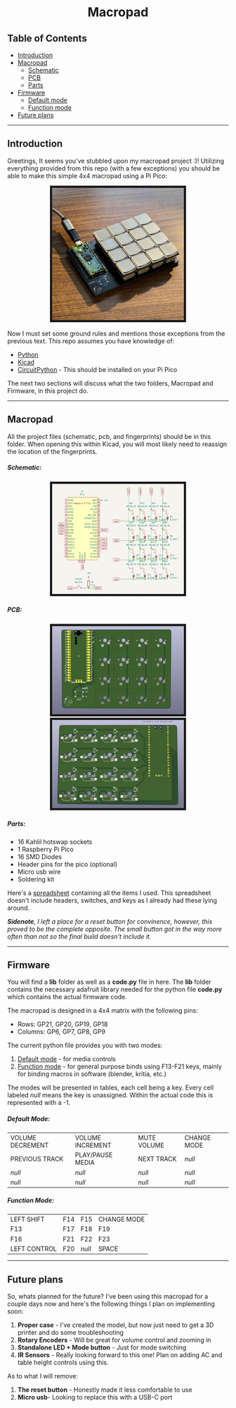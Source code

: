 <h1 align="center"> Macropad </h1>

## Table of Contents
* [Introduction](#introduction)
* [Macropad](#macropad)
    * [Schematic](#schematic)
    * [PCB](#pcb)
    * [Parts](#parts)
* [Firmware](#firmware)
    * [Default mode](#default-mode)
    * [Function mode](#function-mode)
* [Future plans](#future-plans)

<hr>

## Introduction

Greetings, It seems you've stubbled upon my macropad project :)!
Utilizing everything provided from this repo (with a few exceptions) you should be able to make this simple 4x4 macropad using a Pi Pico:

<p align="center">
    <img src="images/macropad.jpg" width="300px" height="300px" style="border: 5px solid">
</p>

Now I must set some ground rules and mentions those exceptions from the previous text. 
This repo assumes you have knowledge of:

* [Python](https://www.python.org/)
* [Kicad](https://www.kicad.org/)
* [CircuitPython](https://circuitpython.org/) - This should be installed on your Pi Pico

The next two sections will discuss what the two folders, Macropad and Firmware, in this project do.
<hr>

## Macropad

All the project files (schematic, pcb, and fingerprints) should be in this folder. When opening this within Kicad, you will most likely need to reassign the location of the fingerprints.

##### Schematic:
<p align="center">
    <img src="images/schematic.png" width="300px" height="250px" style="border: 5px solid">
</p>

##### PCB:
<p align="center">
    <img src="images/pcbFront.png" width="300px" height="200px" style="border: 5px solid">
    <img src="images/pcbBack.png" width="300px" height="200px" style="border: 5px solid">
</p>

##### Parts:
* 16 Kahlil hotswap sockets
* 1 Raspberry Pi Pico
* 16 SMD Diodes
* Header pins for the pico (optional)
* Micro usb wire
* Soldering kit

Here's a [spreadsheet](https://docs.google.com/spreadsheets/d/1NUBolih80QTXxrNlfvGj-lknc-THMJnu64dy0pHb7lM/edit?usp=sharing) containing all the items I used. This spreadsheet doesn't include headers, switches, and keys as I already had these lying around.

<i><b>Sidenote</b>, I left a place for a reset button for convinence, however, this proved to be the complete opposite. The small button got in the way more often than not so the final build doesn't include it. </i>

<hr>

## Firmware

You will find a <b>lib</b> folder as well as a <b>code.py</b> file in here. The <b>lib</b> folder contains the necessary adafruit library needed for the python file <b>code.py</b> which contains the actual firmware code.

The macropad is designed in a 4x4 matrix with the following pins:

* Rows: GP21, GP20, GP19, GP18
* Columns: GP6, GP7, GP8, GP9

The current python file provides you with two modes:
1. [Default mode](#default-mode) - for media controls
2. [Function mode](#function-mode) - for general purpose binds using F13-F21 keys, mainly for binding macros in software (blender, kritia, etc.)

The modes will be presented in tables, each cell being a key. Every cell labeled <i>null</i> means the key is unassigned. Within the actual code this is represented with a -1.

##### Default Mode:

<table>
    <tr>
        <td>VOLUME DECREMENT</td>
        <td>VOLUME INCREMENT</td>
        <td>MUTE VOLUME</td>
        <td>CHANGE MODE</td>
    </tr>
    <tr>
        <td>PREVIOUS TRACK</td>
        <td>PLAY/PAUSE MEDIA</td>
        <td>NEXT TRACK</td>
        <td><i>null</i></td>
    </tr>
    <tr>
        <td><i>null</i></td>
        <td><i>null</i></td>
        <td><i>null</i></td>
        <td><i>null</i></td>
    </tr>
    <tr>
        <td><i>null</i></td>
        <td><i>null</i></td>
        <td><i>null</i></td>
        <td><i>null</i></td>
    </tr>
</table>

##### Function Mode:

<table>
    <tr>
        <td>LEFT SHIFT</td>
        <td>F14</td>
        <td>F15</td>
        <td>CHANGE MODE</td>
    </tr>
    <tr>
        <td>F13</td>
        <td>F17</td>
        <td>F18</td>
        <td>F19</td>
    </tr>
    <tr>
        <td>F16</td>
        <td>F21</td>
        <td>F22</td>
        <td>F23</td>
    </tr>
    <tr>
        <td>LEFT CONTROL</td>
        <td>F20</td>
        <td><i>null</i></td>
        <td>SPACE</td>
    </tr>
</table>

<hr>

## Future plans

So, whats planned for the future? I've been using this macropad for a couple days now and here's the following things I plan on implementing soon:

1. <b>Proper case</b> - I've created the model, but now just need to get a 3D printer and do some troubleshooting
2. <b>Rotary Encoders</b> - Will be great for volume control and zooming in
3. <b>Standalone LED + Mode button</b> - Just for mode switching
4. <b>IR Sensors</b> - Really looking forward to this one! Plan on adding AC and table height controls using this.

As to what I will remove:
1. <b>The reset button</b> - Honestly made it less comfortable to use
2. <b>Micro usb</b>- Looking to replace this with a USB-C port